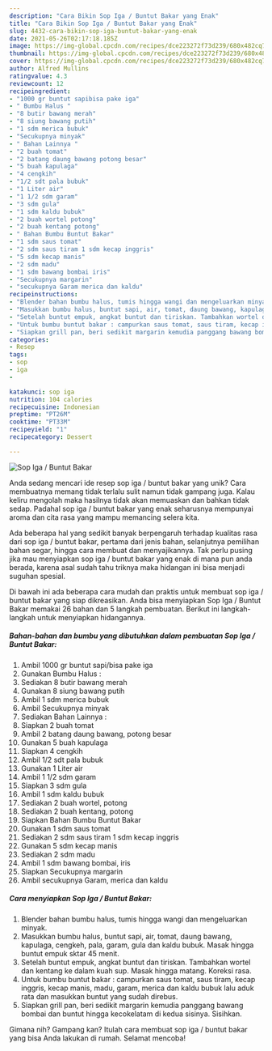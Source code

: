 ```yaml
---
description: "Cara Bikin Sop Iga / Buntut Bakar yang Enak"
title: "Cara Bikin Sop Iga / Buntut Bakar yang Enak"
slug: 4432-cara-bikin-sop-iga-buntut-bakar-yang-enak
date: 2021-05-26T02:17:18.185Z
image: https://img-global.cpcdn.com/recipes/dce223272f73d239/680x482cq70/sop-iga-buntut-bakar-foto-resep-utama.jpg
thumbnail: https://img-global.cpcdn.com/recipes/dce223272f73d239/680x482cq70/sop-iga-buntut-bakar-foto-resep-utama.jpg
cover: https://img-global.cpcdn.com/recipes/dce223272f73d239/680x482cq70/sop-iga-buntut-bakar-foto-resep-utama.jpg
author: Alfred Mullins
ratingvalue: 4.3
reviewcount: 12
recipeingredient:
- "1000 gr buntut sapibisa pake iga"
- " Bumbu Halus "
- "8 butir bawang merah"
- "8 siung bawang putih"
- "1 sdm merica bubuk"
- "Secukupnya minyak"
- " Bahan Lainnya "
- "2 buah tomat"
- "2 batang daung bawang potong besar"
- "5 buah kapulaga"
- "4 cengkih"
- "1/2 sdt pala bubuk"
- "1 Liter air"
- "1 1/2 sdm garam"
- "3 sdm gula"
- "1 sdm kaldu bubuk"
- "2 buah wortel potong"
- "2 buah kentang potong"
- " Bahan Bumbu Buntut Bakar"
- "1 sdm saus tomat"
- "2 sdm saus tiram 1 sdm kecap inggris"
- "5 sdm kecap manis"
- "2 sdm madu"
- "1 sdm bawang bombai iris"
- "Secukupnya margarin"
- "secukupnya Garam merica dan kaldu"
recipeinstructions:
- "Blender bahan bumbu halus, tumis hingga wangi dan mengeluarkan minyak."
- "Masukkan bumbu halus, buntut sapi, air, tomat, daung bawang, kapulaga, cengkeh, pala, garam, gula dan kaldu bubuk. Masak hingga buntut empuk sktar 45 menit."
- "Setelah buntut empuk, angkat buntut dan tiriskan. Tambahkan wortel dan kentang ke dalam kuah sup. Masak hingga matang. Koreksi rasa."
- "Untuk bumbu buntut bakar : campurkan saus tomat, saus tiram, kecap inggris, kecap manis, madu, garam, merica dan kaldu bubuk lalu aduk rata dan masukkan buntut yang sudah direbus."
- "Siapkan grill pan, beri sedikit margarin kemudia panggang bawang bombai dan buntut hingga kecokelatam di kedua sisinya. Sisihkan."
categories:
- Resep
tags:
- sop
- iga
- 

katakunci: sop iga  
nutrition: 104 calories
recipecuisine: Indonesian
preptime: "PT26M"
cooktime: "PT33M"
recipeyield: "1"
recipecategory: Dessert

---
```



![Sop Iga / Buntut Bakar](https://img-global.cpcdn.com/recipes/dce223272f73d239/680x482cq70/sop-iga-buntut-bakar-foto-resep-utama.jpg)

Anda sedang mencari ide resep sop iga / buntut bakar yang unik? Cara membuatnya memang tidak terlalu sulit namun tidak gampang juga. Kalau keliru mengolah maka hasilnya tidak akan memuaskan dan bahkan tidak sedap. Padahal sop iga / buntut bakar yang enak seharusnya mempunyai aroma dan cita rasa yang mampu memancing selera kita.

Ada beberapa hal yang sedikit banyak berpengaruh terhadap kualitas rasa dari sop iga / buntut bakar, pertama dari jenis bahan, selanjutnya pemilihan bahan segar, hingga cara membuat dan menyajikannya. Tak perlu pusing jika mau menyiapkan sop iga / buntut bakar yang enak di mana pun anda berada, karena asal sudah tahu triknya maka hidangan ini bisa menjadi suguhan spesial.




Di bawah ini ada beberapa cara mudah dan praktis untuk membuat sop iga / buntut bakar yang siap dikreasikan. Anda bisa menyiapkan Sop Iga / Buntut Bakar memakai 26 bahan dan 5 langkah pembuatan. Berikut ini langkah-langkah untuk menyiapkan hidangannya.

<!--inarticleads1-->

##### Bahan-bahan dan bumbu yang dibutuhkan dalam pembuatan Sop Iga / Buntut Bakar:

1. Ambil 1000 gr buntut sapi/bisa pake iga
1. Gunakan  Bumbu Halus :
1. Sediakan 8 butir bawang merah
1. Gunakan 8 siung bawang putih
1. Ambil 1 sdm merica bubuk
1. Ambil Secukupnya minyak
1. Sediakan  Bahan Lainnya :
1. Siapkan 2 buah tomat
1. Ambil 2 batang daung bawang, potong besar
1. Gunakan 5 buah kapulaga
1. Siapkan 4 cengkih
1. Ambil 1/2 sdt pala bubuk
1. Gunakan 1 Liter air
1. Ambil 1 1/2 sdm garam
1. Siapkan 3 sdm gula
1. Ambil 1 sdm kaldu bubuk
1. Sediakan 2 buah wortel, potong
1. Sediakan 2 buah kentang, potong
1. Siapkan  Bahan Bumbu Buntut Bakar
1. Gunakan 1 sdm saus tomat
1. Sediakan 2 sdm saus tiram 1 sdm kecap inggris
1. Gunakan 5 sdm kecap manis
1. Sediakan 2 sdm madu
1. Ambil 1 sdm bawang bombai, iris
1. Siapkan Secukupnya margarin
1. Ambil secukupnya Garam, merica dan kaldu




<!--inarticleads2-->

##### Cara menyiapkan Sop Iga / Buntut Bakar:

1. Blender bahan bumbu halus, tumis hingga wangi dan mengeluarkan minyak.
1. Masukkan bumbu halus, buntut sapi, air, tomat, daung bawang, kapulaga, cengkeh, pala, garam, gula dan kaldu bubuk. Masak hingga buntut empuk sktar 45 menit.
1. Setelah buntut empuk, angkat buntut dan tiriskan. Tambahkan wortel dan kentang ke dalam kuah sup. Masak hingga matang. Koreksi rasa.
1. Untuk bumbu buntut bakar : campurkan saus tomat, saus tiram, kecap inggris, kecap manis, madu, garam, merica dan kaldu bubuk lalu aduk rata dan masukkan buntut yang sudah direbus.
1. Siapkan grill pan, beri sedikit margarin kemudia panggang bawang bombai dan buntut hingga kecokelatam di kedua sisinya. Sisihkan.




Gimana nih? Gampang kan? Itulah cara membuat sop iga / buntut bakar yang bisa Anda lakukan di rumah. Selamat mencoba!
